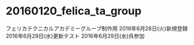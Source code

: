 # 20160120_felica_ta_group
フェリカテクニカルアカデミーグループ制作用
2016年6月28日(火)新規登録
2016年6月29日(水)更新テスト
2016年6月29日(水)呉参加
